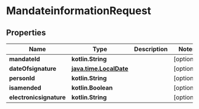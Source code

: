 
# MandateinformationRequest

## Properties
Name | Type | Description | Notes
------------ | ------------- | ------------- | -------------
**mandateId** | **kotlin.String** |  |  [optional]
**dateOfsignature** | [**java.time.LocalDate**](java.time.LocalDate.md) |  |  [optional]
**personId** | **kotlin.String** |  |  [optional]
**isamended** | **kotlin.Boolean** |  |  [optional]
**electronicsignature** | **kotlin.String** |  |  [optional]



